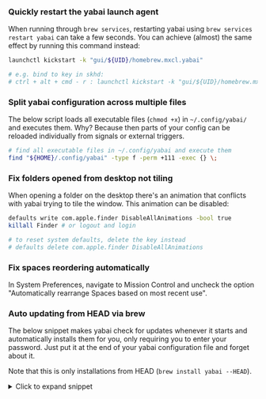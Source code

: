 ### Quickly restart the yabai launch agent

When running through `brew services`, restarting yabai using `brew services restart yabai` can take a few seconds. You can achieve (almost) the same effect by running this command instead:

```sh
launchctl kickstart -k "gui/${UID}/homebrew.mxcl.yabai"

# e.g. bind to key in skhd:
# ctrl + alt + cmd - r : launchctl kickstart -k "gui/${UID}/homebrew.mxcl.yabai"
```

### Split yabai configuration across multiple files

The below script loads all executable files (`chmod +x`) in `~/.config/yabai/` and executes them. Why? Because then parts of your config can be reloaded individually from signals or external triggers.

```sh
# find all executable files in ~/.config/yabai and execute them
find "${HOME}/.config/yabai" -type f -perm +111 -exec {} \;
```

### Fix folders opened from desktop not tiling

When opening a folder on the desktop there's an animation that conflicts with yabai trying to tile the window. This animation can be disabled:

```sh
defaults write com.apple.finder DisableAllAnimations -bool true
killall Finder # or logout and login

# to reset system defaults, delete the key instead
# defaults delete com.apple.finder DisableAllAnimations
```

### Fix spaces reordering automatically

In System Preferences, navigate to Mission Control and uncheck the option "Automatically rearrange Spaces based on most recent use". 


### Auto updating from HEAD via brew

The below snippet makes yabai check for updates whenever it starts and automatically installs them for you, only requiring you to enter your password. Just put it at the end of your yabai configuration file and forget about it.

Note that this is only installations from HEAD (`brew install yabai --HEAD`).

<details>
<summary>Click to expand snippet</summary>

#### Method 1

This downloads an up-to-date version of the yabai autoupdate script hosted by [@dominiklohmann](https://github.com/dominiklohmann) and executes it whenever yabai starts.

```sh
YABAI_CERT=yabai-cert sh -c "$(curl -sSL "https://git.io/yabai-autoupdate")" &
```

#### Method 2

This does the same as above, except the update snippet doesn't update itself. Check back for changes. Last update: 2019-07-04.

```sh
# set codesigning certificate name here (default: yabai-cert)
YABAI_CERT=

function main() {
    if check_for_updates; then
        install_updates ${YABAI_CERT}
    else
        osascript << EOM
            display notification "Configuration loaded." ¬
                with title "$(yabai --version)"
EOM
    fi
}

# Please do not touch the code below unless you absolutely know what you are
# doing. It's the result of multiple long evenings trying to get this to work
# and relies on terrible hacks to work around limitations of launchd.
# For questions please reach out to @dominiklohmann via GitHub.

function check_for_updates() {
    set -o pipefail

    installed="$(brew info koekeishiya/formulae/yabai | grep 'HEAD-' \
        | awk '{print substr($1,length($1)-6)}')"
    remote="$(git ls-remote 'https://github.com/koekeishiya/yabai.git' HEAD \
        | awk '{print substr($1,1,7)}')"

    [ ${?} -eq 0 ] && [[ "${installed}" != "${remote}" ]]
}

function install_updates() {
    script=$(mktemp)

    cat > ${script} << EOF
        #! /usr/bin/env sh

        clear
        printf "\e[3J\e[1mUpdating yabai...\e[0m\n"
        printf "Authenticate to continue, Ctrl+C to cancel.\n\n"

        if sudo -v; then
            brew services stop koekeishiya/formulae/yabai
            brew reinstall koekeishiya/formulae/yabai
            codesign -fs "${1:-yabai-cert}" "$(brew --prefix yabai)/bin/yabai"
            sudo yabai --uninstall-sa
            sudo yabai --install-sa
            brew services start koekeishiya/formulae/yabai
            killall Dock
            sleep 2
            clear
            printf "\e[3J"
        fi

        ps -eo pid,comm | grep -v grep | grep -i Terminal | tail -1 \
            | awk '{print $1}' | xargs kill
EOF

    chmod +x ${script}
    open -FWnb com.apple.Terminal ${script}
    rm -f ${script}
}

main &
```

</details>